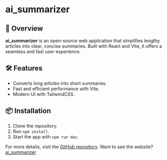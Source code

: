 # ai_summarizer

## 🚀 Overview
**ai_summarizer** is an open-source web application that simplifies lengthy articles into clear, concise summaries. Built with React and Vite, it offers a seamless and fast user experience.

## 🛠️ Features
- Converts long articles into short summaries.
- Fast and efficient performance with Vite.
- Modern UI with TailwindCSS.

## 📦 Installation
1. Clone the repository.
2. Run `npm install`.
3. Start the app with `npm run dev`.

For more details, visit the [GitHub repository](https://github.com/Nachiket-cmd/ai_summarizer).
Want to see the website? [ai_summarizer](https://aisumzzzz.netlify.app/)
